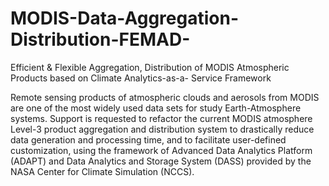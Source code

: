 # MODIS-Data-Aggregation-Distribution-FEMAD-
Efficient &amp; Flexible Aggregation, Distribution of MODIS Atmospheric Products based on Climate Analytics-as-a- Service Framework

Remote sensing products of atmospheric clouds and aerosols from MODIS are one of the most widely used data sets for study Earth-Atmosphere systems. Support is requested to refactor the current MODIS atmosphere Level-3 product aggregation and distribution system to drastically reduce data generation and processing time, and to facilitate user-defined customization, using the framework of Advanced Data Analytics Platform (ADAPT) and Data Analytics and Storage System (DASS) provided by the NASA Center for Climate Simulation (NCCS).
